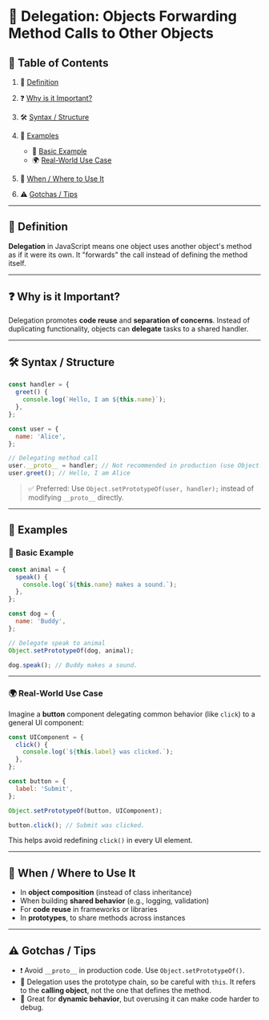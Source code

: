 # 📘 Delegation: Objects Forwarding Method Calls to Other Objects

## 📑 Table of Contents

1. 📖 [Definition](#definition)
2. ❓ [Why is it Important?](#why-is-it-important)
3. 🛠️ [Syntax / Structure](#syntax--structure)
4. 🧪 [Examples](#examples)

   - 🔹 [Basic Example](#basic-example)
   - 🌍 [Real-World Use Case](#real-world-use-case)

5. 📍 [When / Where to Use It](#when--where-to-use-it)
6. ⚠️ [Gotchas / Tips](#gotchas--tips)

---

## 📖 Definition

**Delegation** in JavaScript means one object uses another object's method as if
it were its own. It "forwards" the call instead of defining the method itself.

---

## ❓ Why is it Important?

Delegation promotes **code reuse** and **separation of concerns**. Instead of
duplicating functionality, objects can **delegate** tasks to a shared handler.

---

## 🛠️ Syntax / Structure

```javascript
const handler = {
  greet() {
    console.log(`Hello, I am ${this.name}`);
  },
};

const user = {
  name: 'Alice',
};

// Delegating method call
user.__proto__ = handler; // Not recommended in production (use Object.setPrototypeOf)
user.greet(); // Hello, I am Alice
```

> ✅ Preferred: Use `Object.setPrototypeOf(user, handler);` instead of modifying
> `__proto__` directly.

---

## 🧪 Examples

### 🔹 Basic Example

```javascript
const animal = {
  speak() {
    console.log(`${this.name} makes a sound.`);
  },
};

const dog = {
  name: 'Buddy',
};

// Delegate speak to animal
Object.setPrototypeOf(dog, animal);

dog.speak(); // Buddy makes a sound.
```

---

### 🌍 Real-World Use Case

Imagine a **button** component delegating common behavior (like `click`) to a
general UI component:

```javascript
const UIComponent = {
  click() {
    console.log(`${this.label} was clicked.`);
  },
};

const button = {
  label: 'Submit',
};

Object.setPrototypeOf(button, UIComponent);

button.click(); // Submit was clicked.
```

This helps avoid redefining `click()` in every UI element.

---

## 📍 When / Where to Use It

- In **object composition** (instead of class inheritance)
- When building **shared behavior** (e.g., logging, validation)
- For **code reuse** in frameworks or libraries
- In **prototypes**, to share methods across instances

---

## ⚠️ Gotchas / Tips

- ❗ Avoid `__proto__` in production code. Use `Object.setPrototypeOf()`.
- 🔄 Delegation uses the prototype chain, so be careful with `this`. It refers
  to the **calling object**, not the one that defines the method.
- 🚀 Great for **dynamic behavior**, but overusing it can make code harder to
  debug.
